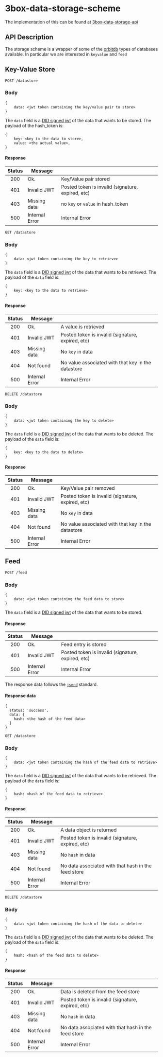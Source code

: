 # 3box-data-storage-scheme
The implementation of this can be found at [3box-data-storage-api](https://github.com/uport-project/3box-3box-data-storage-api.git)

## API Description

The storage scheme is a wrapper of some of the [orbitdb](https://github.com/orbitdb/orbit-db) types of databases available. In particular we are interested in `keyvalue` and `feed`

## Key-Value Store

`POST /datastore`

### Body

```
{
    data: <jwt token containing the key/value pair to store>
}
```

The `data` field is a [DID signed jwt](https://github.com/uport-project/did-jwt.git) of the data that wants to be stored. The payload of the hash_token is:
```
{
    key: <key to the data to store>,
    value: <the actual value>,
}
```

#### Response

| Status |     Message    |                                                   |
|:------:|----------------|---------------------------------------------------|
| 200    | Ok.            | Key/Value pair stored                           |
| 401    | Invalid JWT    | Posted token is invalid (signature, expired, etc) |
| 403    | Missing data   | no `key` or `value` in hash_token                           |
| 500    | Internal Error | Internal Error

`GET /datastore`

### Body

```
{
    data: <jwt token containing the key to retrieve>
}
```

The `data` field is a [DID signed jwt](https://github.com/uport-project/did-jwt.git) of the data that wants to be retrieved. The payload of the `data` field is:
```
{
    key: <key to the data to retrieve>
}
```

#### Response

| Status |     Message    |                                                   |
|:------:|----------------|---------------------------------------------------|
| 200    | Ok.            | A value is retrieved                           |
| 401    | Invalid JWT    | Posted token is invalid (signature, expired, etc) |
| 403    | Missing data   | No `key` in data
| 404    | Not found   | No value associated with that key in the datastore
| 500    | Internal Error | Internal Error


`DELETE /datastore`

### Body

```
{
    data: <jwt token containing the key to delete>
}
```

The `data` field is a [DID signed jwt](https://github.com/uport-project/did-jwt.git) of the data that wants to be deleted. The payload of the `data` field is:
```
{
    key: <key to the data to delete>
}
```
#### Response

| Status |     Message    |                                                   |
|:------:|----------------|---------------------------------------------------|
| 200    | Ok.            | Key/Value pair removed                           |
| 401    | Invalid JWT    | Posted token is invalid (signature, expired, etc) |
| 403    | Missing data   | No `key` in data
| 404    | Not found   | No value associated with that key in the datastore
| 500    | Internal Error | Internal Error

## Feed


`POST /feed`

### Body

```
{
    data: <jwt token containing the feed data to store>
}
```

The `data` field is a [DID signed jwt](https://github.com/uport-project/did-jwt.git) of the data that wants to be stored.


#### Response

| Status |     Message    |                                                   |
|:------:|----------------|---------------------------------------------------|
| 200    | Ok.            | Feed entry is stored                          |
| 401    | Invalid JWT    | Posted token is invalid (signature, expired, etc) |
| 500    | Internal Error | Internal Error


The response data follows the [`jsend`](https://labs.omniti.com/labs/jsend) standard.

#### Response data
```
{
  status: 'success',
  data: {
    hash: <the hash of the feed data>
  }
}
```

`GET /datastore`

### Body

```
{
    data: <jwt token containing the hash of the feed data to retrieve>
}
```

The `data` field is a [DID signed jwt](https://github.com/uport-project/did-jwt.git) of the data that wants to be retrieved. The payload of the `data` field is:
```
{
    hash: <hash of the feed data to retrieve>
}
```

#### Response

| Status |     Message    |                                                   |
|:------:|----------------|---------------------------------------------------|
| 200    | Ok.            | A data object is returned                           |
| 401    | Invalid JWT    | Posted token is invalid (signature, expired, etc) |
| 403    | Missing data   | No `hash` in data
| 404    | Not found   | No data associated with that hash in the feed store
| 500    | Internal Error | Internal Error


`DELETE /datastore`

### Body

```
{
    data: <jwt token containing the hash of the data to delete>
}
```

The `data` field is a [DID signed jwt](https://github.com/uport-project/did-jwt.git) of the data that wants to be deleted. The payload of the `data` field is:
```
{
    hash: <hash of the feed data to delete>
}
```
#### Response

| Status |     Message    |                                                   |
|:------:|----------------|---------------------------------------------------|
| 200    | Ok.            | Data is deleted from the feed store                           |
| 401    | Invalid JWT    | Posted token is invalid (signature, expired, etc) |
| 403    | Missing data   | No `hash` in data
| 404    | Not found   | No data associated with that hash in the feed store
| 500    | Internal Error | Internal Error

